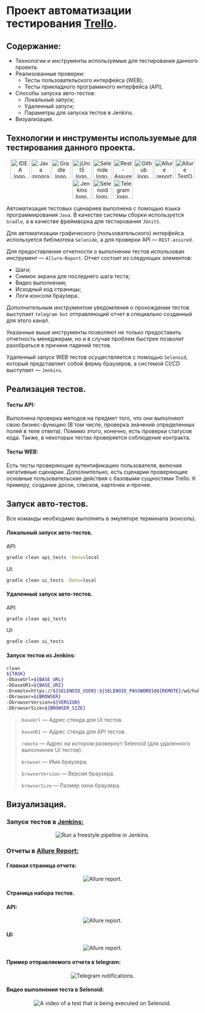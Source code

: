 # Проект автоматизации тестирования [Trello](https://trello.com/).

## Содержание:

- Технологии и инструменты используемые для тестирования данного проекта.
- Реализованные проверки:
    - Тесты пользовательского интерфейса (WEB);
    - Тесты прикладного программного интерфейса (API).
- Способы запуска авто-тестов:
    - Локальный запуск;
    - Удаленный запуск;
    - Параметры для запуска тестов в Jenkins.
- Визуализация.

## Технологии и инструменты используемые для тестирования данного проекта.

<p style="text-align: center;">
<a href="https://www.jetbrains.com/idea/"> <img src="media/images/logos/idea.svg" height="50" width="50" alt="IDEA logo."/></a>
<a href="https://www.java.com/"> <img src="media/images/logos/java.svg" height="50" width="50" alt="Java programming language logo."/></a>
<a href="https://gradle.org/"> <img src="media/images/logos/gradle.svg" height="50" width="50" alt="Gradle logo."/></a>
<a href="https://junit.org/junit5/"> <img src="media/images/logos/jUnit.svg" height="50" width="50" alt="jUnit5 logo."/></a>
<a href="https://selenide.org/"> <img src="media/images/logos/selenide.svg" height="50" width="50" alt="Selenide logo."/></a>
<a href="https://rest-assured.io/"> <img src="media/images/logos/restAssured.svg" width="50" height="50" alt="Rest-Assured logo."/></a>
<a href="https://github.com/"> <img src="media/images/logos/github.svg" height="50" width="50" alt="Github logo."/></a>
<a href="https://allurereport.org/"> <img src="media/images/logos/allure.svg" height="50" width="50" alt="Allure report logo."/></a>
<a href="https://qameta.io/"> <img src="media/images/logos/allureTestOps.svg" height="50" width="50" alt="Allure TestOps logo.">
<a href="https://www.jenkins.io/"> <img src="media/images/logos/jenkins.svg" height="50" width="50" alt="Jenkins logo."/></a>
<a href="https://aerokube.com/selenoid/"> <img src="media/images/logos/selenoid.svg" height="50" width="50" alt="Selenoid logo."></a>
<a href="https://telegram.org/"> <img src="media/images/logos/telegram.png" height="50" width="50" alt="Telegram logo."/></a>
</p>

Автоматизация тестовых сценариев выполнена с помощью языка программирования `Java`.
В качестве системы сборки используется `Gradle`, а в качестве фреймворка для тестирования `JUnit5`.

Для автоматизации графического (пользовательского) интерфейса используется библиотека `Selenide`, а для проверки API —
`REST-assured`.

Для предоставления отчетности о выполнении тестов использован инструмент — `Allure-Report`.
Отчет состоит из следующих элементов:
- Шаги;
- Снимок экрана для последнего шага теста;
- Видео выполнения;
- Исходный код страницы;
- Логи консоли браузера.

Дополнительным инструментом уведомления о прохождении тестов выступает ```telegram bot``` отправляющий отчет в
специально созданный для этого канал.

Указанные выше инструменты позволяют не только предоставить отчетность менеджерам, но и в случае проблем быстрее позволит
разобраться в причине падений тестов.

Удаленный запуск WEB тестов осуществляется с помощью `Selenoid`, который представляет собой ферму браузеров, а системой CI/CD
выступает — `Jenkins`.

## Реализация тестов.

#### Тесты API:
Выполнена проверка методов на предмет того, что они выполняют свою бизнес-функцию (В том числе, проверка значений определенных полей в теле ответа).
Помимо этого, конечно, есть проверки статусов кода. Также, в некоторых тестах проверяется соблюдение контракта.

#### Тесты WEB:
Есть тесты проверяющие аутентификацию пользователя, включая негативные сценарии.
Дополнительно, есть сценарии проверяющие основные пользовательские действия с базовыми сущностями Trello. К примеру, создание досок, списков, карточек и прочее.

## Запуск авто-тестов.

Все команды необходимо выполнять в эмуляторе терминала (консоль).

#### Локальный запуск авто-тестов.

API:

```bash
gradle clean api_tests -Denv=local
```

UI:

```bash
gradle clean ui_tests -Denv=local
```

#### Удаленный запуск авто-тестов.

API:

```bash
gradle clean api_tests
```

UI:

```bash
gradle clean ui_tests
```

#### Запуск тестов из Jenkins:

```bash
clean
${TASK}
-DbaseUrl=${BASE_URL}
-DbaseURI=${BASE_URI}
-Dremote=https://${SELENOID_USER}:${SELENOID_PASSWORD}@${REMOTE}/wd/hub
-Dbrowser=${BROWSER}
-DbrowserVersion=${VERSION}
-DbrowserSize=${BROWSER_SIZE}
```
> `baseUrl` — Адрес стенда для UI тестов.
> 
> `baseURI` — Адрес стенда для API тестов.
> 
> `remote` — Адрес на котором развернут Selenoid (для удаленного выполнения UI тестов).
> 
> `browser` — Имя браузера.
> 
> `browserVersion` — Версия браузера.
> 
> `browserSize` — Размер окна браузера.

## Визуализация.

### Запуск тестов в <a href="https://jenkins.autotests.cloud/job/C31-arb_cs01-DiplomaProject/"> Jenkins: </a>
<div style="text-align: center;">
    <img src="media/images/screenshots/jenkins.png" alt="Run a freestyle pipeline in Jenkins.">
</div>


### Отчеты в <a href="https://jenkins.autotests.cloud/job/C31-arb_cs01-DiplomaProject/30/allure/"> Allure Report: </a>
#### Главная страница отчета:
<div style="text-align: center;">
    <img src="media/images/screenshots/allureMain.png" alt="Allure report.">
</div>

#### Страница набора тестов.
#### API:
<div style="text-align: center;">
    <img src="media/images/screenshots/allureByTests.png" alt="Allure report.">
</div>

#### UI:
<div style="text-align: center;">
    <img src="media/images/screenshots/allureUITests.png" alt="Allure report.">
</div>

#### Пример отправляемого отчета в telegram:
<div style="text-align: center;">
    <img src="media/images/screenshots/telegramNotifications.png" alt="Telegram notifications.">
</div>

#### Видео выполнения теста в Selenoid:
<div style="text-align: center;">
    <img src="media/videos/successfulLogIn.gif" alt="A video of a test that is being executed on Selenoid.">
</div>
